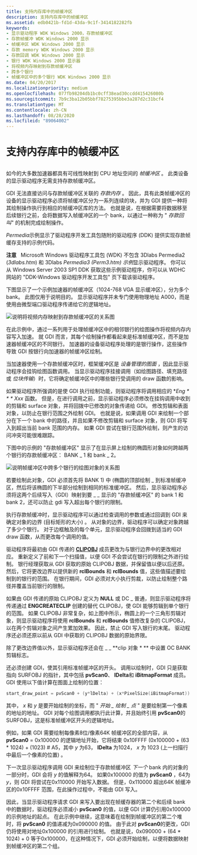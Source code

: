 ```yaml
---
title: 支持内存库中的帧缓冲区
description: 支持内存库中的帧缓冲区
ms.assetid: edb0421b-fd1d-43da-9c1f-3414182282fb
keywords:
- 显示驱动程序 WDK Windows 2000，存款帧缓冲区
- 存款帧缓冲 WDK Windows 2000 显示
- 帧缓冲区 WDK Windows 2000 显示
- 存款 memory WDK Windows 2000 显示
- 存款回调 WDK Windows 2000 显示
- 银行 WDK Windows 2000 显示器
- 将视频内存映射到存款帧缓冲区
- 跨多个银行
- 帧缓冲区中的多个银行 WDK Windows 2000 显示
ms.date: 04/20/2017
ms.localizationpriority: medium
ms.openlocfilehash: 077fb98204db1bc0cff38ead30ccdd415426080b
ms.sourcegitcommit: 7b9c3ba12b05bbf78275395bbe3a287d2c31bcf4
ms.translationtype: MT
ms.contentlocale: zh-CN
ms.lasthandoff: 08/28/2020
ms.locfileid: "89064002"
---
```

# <a name="supporting-banked-frame-buffers"></a>支持内存库中的帧缓冲区


## <span id="ddk_supporting_banked_frame_buffers_gg"></span><span id="DDK_SUPPORTING_BANKED_FRAME_BUFFERS_GG"></span>


如今的大多数加速器都具有可线性映射到 CPU 地址空间的 *帧缓冲区* 。 此类设备的显示驱动程序无需支持存款帧缓冲区。

GDI 无法直接访问与存款帧缓冲区关联的 *存款内存* 。 因此，具有此类帧缓冲区的设备的显示驱动程序必须将帧缓冲区分为一系列连续的块，并为 GDI 提供一种将其绘制操作执行到相应的帧缓冲区库的方法。 也就是说，在根据需要将数据移至后续银行之前，会将数据写入帧缓冲区的一个 bank，以通过一种称为 " *存款回叫*" 的机制完成绘制操作。

*Permedia*示例显示了驱动程序开发工具包随附的驱动程序 (DDK) 提供实现存款帧缓存支持的示例代码。

**注意**   Microsoft Windows 驱动程序工具包 (WDK) 不包含 3Dlabs Permedia2 (*3dlabs.htm*) 和 3Dlabs *Permedia3 (Perm3.htm) 示例*显示驱动程序。 你可以从 Windows Server 2003 SP1 DDK 获取这些示例驱动程序，你可以从 WDHC 网站的 "DDK-Windows 驱动程序开发工具包" 页下载该驱动程序。

 

下图显示了一个示例加速器的帧缓冲区（1024-768 VGA 显示缓冲区），分为多个 bank。 此图仅用于说明目的。 显示驱动程序并未专门使用物理地址 A000，而是使用由微型端口驱动程序传递给它的逻辑地址。

![说明将视频内存映射到存款帧缓冲区的关系图](images/banking1.png)

在此示例中，通过一系列用于处理帧缓冲区中的相邻银行的绘图操作将视频内存内容写入加速。 就 GDI 而言，其每个绘制操作都看起来是标准帧缓冲区，而不是加速器帧缓冲区的不同银行。 加速器的设备驱动程序处理的是银行操作，这些操作导致 GDI 按银行向加速器的帧缓冲区绘制。

当加速器使用一个存款帧缓冲区时，框架缓冲区是 *设备管理的图面* ，因此显示驱动程序会挂钩绘图函数调用。 当显示驱动程序挂接调用（如绘图路径、填充路径或 *位块传输*）时，它将确定帧缓冲区中的哪些银行受调用的 draw 函数的影响。

如果驱动程序所强调的是使 GDI 执行绘制功能，则驱动程序将调用相应的 **Eng * * * Xxx* 函数。 但是，在进行调用之前，显示驱动程序必须修改在挂钩调用中收到的剪辑和 surface 对象，并将回拨中已修改的对象传递给 GDI。 修改剪辑和表面对象，以防止在银行范围之外绘制 GDI。 也就是说，如果调用 GDI 来绘制一个部分在下一个 bank 中的路径，并且如果不修改剪辑和 surface 对象，则 GDI 将写入到超出当前 bank 范围的内存。 如果 GDI 尝试在银行范围外绘制，则产生的访问冲突可能很难跟踪。

下图中的示例的 "存款帧缓冲区" 显示了在显示屏上绘制的椭圆形对象如何跨越两个银行的存款帧缓冲区： BANK \_ 1 和 bank \_ 2。

![说明帧缓冲区中跨多个银行的绘图对象的关系图](images/pvscan0.png)

若要绘制此对象，GDI 必须首先将 BANK 1) 中 (椭圆的顶部绘制 \_ 到标准帧缓冲区，然后将该椭圆的下半部分绘制到相同的标准缓冲区。 然后，显示驱动程序必须将这两个后续写入（GDI）映射到要 \_ \_ 显示的 "存款帧缓冲区" 的 bank 1 和 bank 2，还可以防止 gdi 写入超出每个银行的限制。

执行存款帧缓冲时，显示驱动程序可以通过检查调用的参数或通过回调到 GDI 来确定对象的边界 (目标矩形的大小) 。 从对象的边界，驱动程序可以确定对象跨越了多少个银行。 对于边框触及的每个单元，显示驱动程序会回拨到适当的 GDI draw 函数，从而更改每个调用的值。

驱动程序将最初由 GDI 传递的 [**CLIPOBJ**](/windows/desktop/api/winddi/ns-winddi-_clipobj) 成员更改为与银行边界中的更改相对应。 重新定义了前和下一个扫描值，以便 GDI 不会尝试在银行的限制之外进行绘制。 银行经理获取从 GDI 获取的原始 CLIPOBJ 数据，并保留值以便以后还原。 然后，它将更改边界以提供新的 **rclBounds** 和 **rclBounds** 值，这些值描述要绘制到的银行的范围。 在银行期间，GDI 必须对大小执行剪裁，以防止绘制整个路径并覆盖当前银行的限制。

如果由 GDI 传递的原始 CLIPOBJ 定义为 **NULL** 或 DC \_ 普通，则显示驱动程序将传递通过 **ENGCREATECLIP** 创建的替代 CLIPOBJ，使 GDI 能够剪辑到单个银行的范围。 如果 CLIPOBJ 非常复杂，如上图中所示，椭圆上的一个三角形剪辑对象，则显示驱动程序将使用 **rclBounds** 和 **rclBounds** 值修改复杂的 CLIPOBJ，以在两个剪辑对象之间产生累加效果。 因此，禁止 GDI 写入银行的末尾。 驱动程序还必须还原以前从 GDI 中获取的 CLIPOBJ 数据的原始界限。

除了更改边界值以外，显示驱动程序还会在 \_ \_ **clip 对象 * ** 中设置 OC BANK 剪辑标志。

还必须创建 GDI，使其引用标准帧缓冲区的开头。 调用以绘制时，GDI 只是获取指向 SURFOBJ 的指针，其中包括 **pvScan0**、 **lDelta**和 **iBitmapFormat** 成员。 GDI 使用以下值计算在图面上绘制的位置：

```cpp
start_draw_point = pvScan0 + (y*lDelta) + (x*PixelSize(iBitmapFormat))
```

其中， *x* 和 *y* 是要开始绘制的坐标，而 " *开始 \_ 绘制 \_ 点* " 是要绘制第一个像素的地址的地址。 GDI 对每个绘图调用都执行此计算，并且始终引用 **pvScan0**的 SURFOBJ，这是标准帧缓冲区开头的逻辑地址。

例如，如果 GDI 需要绘制每像素8位/像素64K 帧缓冲区的全部内容，从 **pvScan0** = 0x100000 的逻辑地址开始，它将结束 0x10FFFF (0x100000 + (63 \* 1024) + (1023) # A5，其中 *y* 为63， **lDelta** 为1024， *x* 为 1023 (上一扫描行中最后一个像素的位置) 。

下一次显示驱动程序调用 GDI 来绘制位于存款帧缓冲区 *下一个* bank 内的对象的一部分时，GDI 会将 *y* 的值解释为64。 如果0x100000 的值为 **pvScan0** ，64为 *y*，则 GDI 将尝试在0x110000 开始写入数据。 但是，0x110000 超出64K 帧缓冲区的0x10FFFF 范围，在此操作过程中，不能由 GDI 写入。

因此，当显示驱动程序请求 GDI 来写入要出现在帧缓存器的第二个和后续 bank 中的数据时，驱动程序必须减小 **pvScan0** 的值，以便 GDI 计算仍引用0x100000 的示例地址的起点。 在此示例中继续，这意味着在绘制到帧缓冲区的第二个堆时，将 **pvScan0** 的值递减为0x090000 的值。 由于此对 **pvScan0**的更改，GDI 仍将使用对地址0x100000 的引用进行绘制。 也就是说，0x090000 + (64 \* 1024) + 0 等于0x100000，在这种情况下，GDI 必须开始绘制，以便将数据映射到帧缓冲区的第二个组。

 

